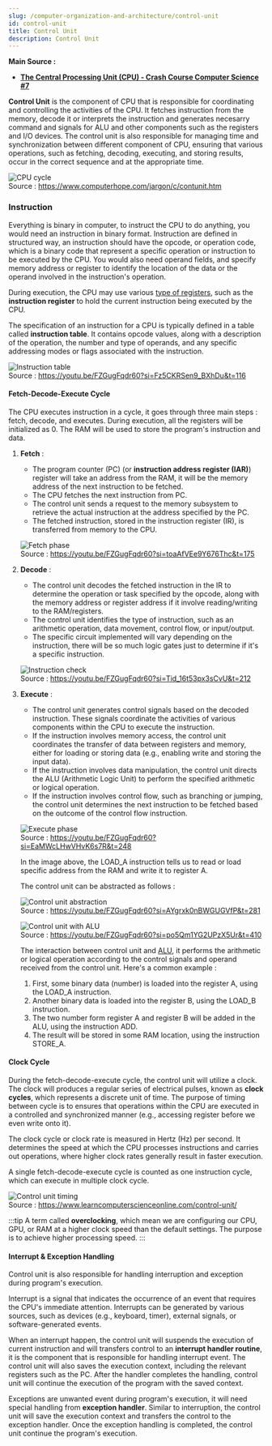 ```yaml
---
slug: /computer-organization-and-architecture/control-unit
id: control-unit
title: Control Unit
description: Control Unit
---
```


**Main Source :**

- **[The Central Processing Unit (CPU) - Crash Course Computer Science #7](https://youtu.be/FZGugFqdr60?si=fv-igtfockfyfiRw)**

**Control Unit** is the component of CPU that is responsible for coordinating and controlling the activities of the CPU. It fetches instruction from the memory, decode it or interprets the instruction and generates necesarry command and signals for ALU and other components such as the registers and I/O devices. The control unit is also responsible for managing time and synchronization between different component of CPU, ensuring that various operations, such as fetching, decoding, executing, and storing results, occur in the correct sequence and at the appropriate time.

![CPU cycle](./cpu-cycle.png)  
Source : https://www.computerhope.com/jargon/c/contunit.htm

### Instruction

Everything is binary in computer, to instruct the CPU to do anything, you would need an instruction in binary format. Instruction are defined in structured way, an instruction should have the opcode, or operation code, which is a binary code that represent a specific operation or instruction to be executed by the CPU. You would also need operand fields, and specify memory address or register to identify the location of the data or the operand involved in the instruction's operation.

During execution, the CPU may use various [type of registers](/computer-organization-and-architecture/registers-and-ram#type-of-registers), such as the **instruction register** to hold the current instruction being executed by the CPU.

The specification of an instruction for a CPU is typically defined in a table called **instruction table**. It contains opcode values, along with a description of the operation, the number and type of operands, and any specific addressing modes or flags associated with the instruction.

![Instruction table](./instruction-table.png)  
Source : https://youtu.be/FZGugFqdr60?si=Fz5CKRSen9_BXhDu&t=116

#### Fetch-Decode-Execute Cycle

The CPU executes instruction in a cycle, it goes through three main steps : fetch, decode, and executes. During execution, all the registers will be initialized as 0. The RAM will be used to store the program's instruction and data.

1. **Fetch** :

   - The program counter (PC) (or **instruction address register (IAR)**) register will take an address from the RAM, it will be the memory address of the next instruction to be fetched.
   - The CPU fetches the next instruction from PC.
   - The control unit sends a request to the memory subsystem to retrieve the actual instruction at the address specified by the PC.
   - The fetched instruction, stored in the instruction register (IR), is transferred from memory to the CPU.

   ![Fetch phase](./fetch.png)  
    Source : https://youtu.be/FZGugFqdr60?si=toaAfVEe9Y676Thc&t=175

2. **Decode** :

   - The control unit decodes the fetched instruction in the IR to determine the operation or task specified by the opcode, along with the memory address or register address if it involve reading/writing to the RAM/registers.
   - The control unit identifies the type of instruction, such as an arithmetic operation, data movement, control flow, or input/output.
   - The specific circuit implemented will vary depending on the instruction, there will be so much logic gates just to determine if it's a specific instruction.

   ![Instruction check](./instruction-check.png)  
    Source : https://youtu.be/FZGugFqdr60?si=Tid_16t53px3sCvU&t=212

3. **Execute** :

   - The control unit generates control signals based on the decoded instruction. These signals coordinate the activities of various components within the CPU to execute the instruction.
   - If the instruction involves memory access, the control unit coordinates the transfer of data between registers and memory, either for loading or storing data (e.g., enabling write and storing the input data).
   - If the instruction involves data manipulation, the control unit directs the ALU (Arithmetic Logic Unit) to perform the specified arithmetic or logical operation.
   - If the instruction involves control flow, such as branching or jumping, the control unit determines the next instruction to be fetched based on the outcome of the control flow instruction.

   ![Execute phase](./execute.png)  
   Source : https://youtu.be/FZGugFqdr60?si=EaMWcLHwVHvK6s7R&t=248

   In the image above, the LOAD_A instruction tells us to read or load specific address from the RAM and write it to register A.

   The control unit can be abstracted as follows :

   ![Control unit abstraction](./control-unit.png)  
   Source : https://youtu.be/FZGugFqdr60?si=AYgrxk0nBWGUGVfP&t=281

   ![Control unit with ALU](./control-unit-with-alu.png)  
   Source : https://youtu.be/FZGugFqdr60?si=po5Qm1YG2UPzX5Ur&t=410

   The interaction between control unit and [ALU](/computer-organization-and-architecture/alu), it performs the arithmetic or logical operation according to the control signals and operand received from the control unit. Here's a common example :

   1. First, some binary data (number) is loaded into the register A, using the LOAD_A instruction.
   2. Another binary data is loaded into the register B, using the LOAD_B instruction.
   3. The two number form register A and register B will be added in the ALU, using the instruction ADD.
   4. The result will be stored in some RAM location, using the instruction STORE_A.

#### Clock Cycle

During the fetch-decode-execute cycle, the control unit will utilize a clock. The clock will produces a regular series of electrical pulses, known as **clock cycles**, which represents a discrete unit of time. The purpose of timing between cycle is to ensures that operations within the CPU are executed in a controlled and synchronized manner (e.g., accessing register before we even write onto it).

The clock cycle or clock rate is measured in Hertz (Hz) per second. It determines the speed at which the CPU processes instructions and carries out operations, where higher clock rates generally result in faster execution.

A single fetch-decode-execute cycle is counted as one instruction cycle, which can execute in multiple clock cycle.

![Control unit timing](./control-unit-timing.png)  
Source : https://www.learncomputerscienceonline.com/control-unit/

:::tip
A term called **overclocking**, which mean we are configuring our CPU, GPU, or RAM at a higher clock speed than the default settings. The purpose is to achieve higher processing speed.
:::

#### Interrupt & Exception Handling

Control unit is also responsible for handling interruption and exception during program's execution.

Interrupt is a signal that indicates the occurrence of an event that requires the CPU's immediate attention. Interrupts can be generated by various sources, such as devices (e.g., keyboard, timer), external signals, or software-generated events.

When an interrupt happen, the control unit will suspends the execution of current instruction and will transfers control to an **interrupt handler routine**, it is the component that is responsible for handling interrupt event. The control unit will also saves the execution context, including the relevant registers such as the PC. After the handler completes the handling, control unit will continue the execution of the program with the saved context.

Exceptions are unwanted event during program's execution, it will need special handling from **exception handler**. Similar to interruption, the control unit will save the execution context and transfers the control to the exception handler. Once the exception handling is completed, the control unit continue the program's execution.
